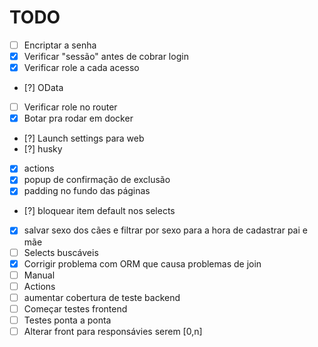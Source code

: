 # TODO

 - [ ] Encriptar a senha
 - [x] Verificar "sessão" antes de cobrar login
 - [x] Verificar role a cada acesso
 - [?] OData
 - [ ] Verificar role no router
 - [x] Botar pra rodar em docker
 - [?] Launch settings para web
 - [?] husky
 - [x] actions
 - [x] popup de confirmação de exclusão
 - [x] padding no fundo das páginas
 - [?] bloquear item default nos selects
 - [x] salvar sexo dos cães e filtrar por sexo para a hora de cadastrar pai e mãe
 - [ ] Selects buscáveis
 - [x] Corrigir problema com ORM que causa problemas de join
 - [ ] Manual
 - [ ] Actions
 - [ ] aumentar cobertura de teste backend
 - [ ] Começar testes frontend
 - [ ] Testes ponta a ponta
 - [ ] Alterar front para responsávies serem [0,n]
